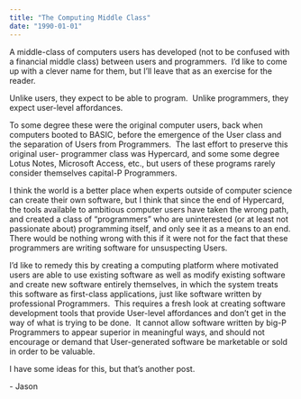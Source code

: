 ```yaml
---
title: "The Computing Middle Class"
date: "1990-01-01"
---
```


<div class="content">
<p>A middle-class of computers users has developed (not to be confused with a
financial middle class) between users and programmers.  I’d like to come up
with a clever name for them, but I’ll leave that as an exercise for the
reader.</p>
<p>Unlike users, they expect to be able to program.  Unlike programmers, they
expect user-level affordances.</p>
<p>To some degree these were the original computer users, back when computers
booted to BASIC, before the emergence of the User class and the separation of
Users from Programmers.  The last effort to preserve this original user-
programmer class was Hypercard, and some some degree Lotus Notes, Microsoft
Access, etc., but users of these programs rarely consider themselves capital-P
Programmers.</p>
<p>I think the world is a better place when experts outside of computer science
can create their own software, but I think that since the end of Hypercard,
the tools available to ambitious computer users have taken the wrong path, and
created a class of “programmers” who are uninterested (or at least not
passionate about) programming itself, and only see it as a means to an end.
There would be nothing wrong with this if it were not for the fact that these
programmers are writing software for unsuspecting Users.</p>
<p>I’d like to remedy this by creating a computing platform where motivated users
are able to use existing software as well as modify existing software and
create new software entirely themselves, in which the system treats this
software as first-class applications, just like software written by
professional Programmers.  This requires a fresh look at creating software
development tools that provide User-level affordances and don’t get in the way
of what is trying to be done.  It cannot allow software written by big-P
Programmers to appear superior in meaningful ways, and should not encourage or
demand that User-generated software be marketable or sold in order to be
valuable.</p>
<p>I have some ideas for this, but that’s another post.</p>
<p>- Jason</p>
</div>
